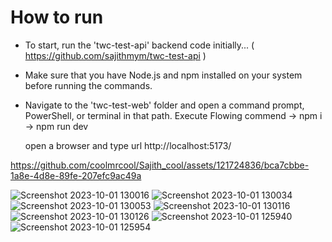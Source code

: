 # How to run

* To start, run the 'twc-test-api' backend code initially...
    ( https://github.com/sajithmym/twc-test-api )

* Make sure that you have Node.js and npm installed on your system before running the commands.

* Navigate to the 'twc-test-web' folder and open a command prompt, PowerShell, or terminal in that path.
	Execute Flowing commend
		-> npm i
		-> npm run dev

    open a browser and type url http://localhost:5173/

https://github.com/coolmrcool/Sajith_cool/assets/121724836/bca7cbbe-1a8e-4d8e-89fe-207efc9ac49a

![Screenshot 2023-10-01 130016](https://github.com/coolmrcool/Sajith_cool/assets/121724836/a8380962-3de8-4a01-9fb9-3f58fb0cbb76)
![Screenshot 2023-10-01 130034](https://github.com/coolmrcool/Sajith_cool/assets/121724836/42973240-b5b0-4ceb-91cd-a373fe6908ab)
![Screenshot 2023-10-01 130053](https://github.com/coolmrcool/Sajith_cool/assets/121724836/944aa126-5186-4902-b46e-a252b5b59373)
![Screenshot 2023-10-01 130116](https://github.com/coolmrcool/Sajith_cool/assets/121724836/e788bef5-c4c6-4895-82d9-0a2a123105bd)
![Screenshot 2023-10-01 130126](https://github.com/coolmrcool/Sajith_cool/assets/121724836/2db841a9-df98-48ae-b805-f0f20aecb5cb)
![Screenshot 2023-10-01 125940](https://github.com/coolmrcool/Sajith_cool/assets/121724836/67d241f0-5558-4379-9fb2-d1eb61c0131d)
![Screenshot 2023-10-01 125954](https://github.com/coolmrcool/Sajith_cool/assets/121724836/f0122ff6-de37-4ebb-988b-692a4b912d1c)

